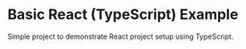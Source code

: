 # Basic React (TypeScript) Example

Simple project to demonstrate React project setup using TypeScript.

